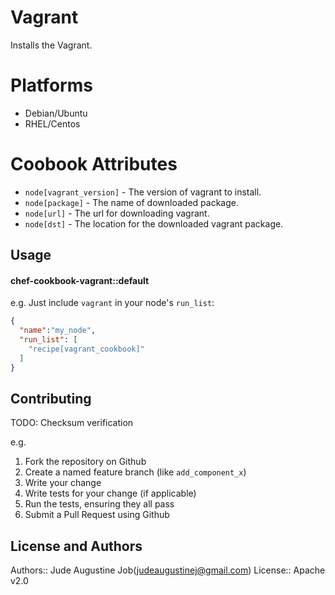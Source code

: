 Vagrant 
============
Installs the Vagrant.


Platforms
============

* Debian/Ubuntu
* RHEL/Centos



Coobook Attributes
============

* `node[vagrant_version]` - The version of vagrant to install.
* `node[package]` - The name of downloaded package.
* `node[url]`     - The url for downloading vagrant.
* `node[dst]`     - The location for the downloaded vagrant package.



Usage
-----
#### chef-cookbook-vagrant::default


e.g.
Just include `vagrant` in your node's `run_list`:

```json
{
  "name":"my_node",
  "run_list": [
    "recipe[vagrant_cookbook]"
  ]
}
```

Contributing
------------
TODO: Checksum verification

e.g.
1. Fork the repository on Github
2. Create a named feature branch (like `add_component_x`)
3. Write your change
4. Write tests for your change (if applicable)
5. Run the tests, ensuring they all pass
6. Submit a Pull Request using Github

License and Authors
-------------------
Authors:: Jude Augustine Job(judeaugustinej@gmail.com)
License:: Apache v2.0
